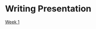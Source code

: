 # Writing Presentation

[Week 1](https://github.com/fellianik/writing-presentation-mbkm/blob/main/week1.md)
